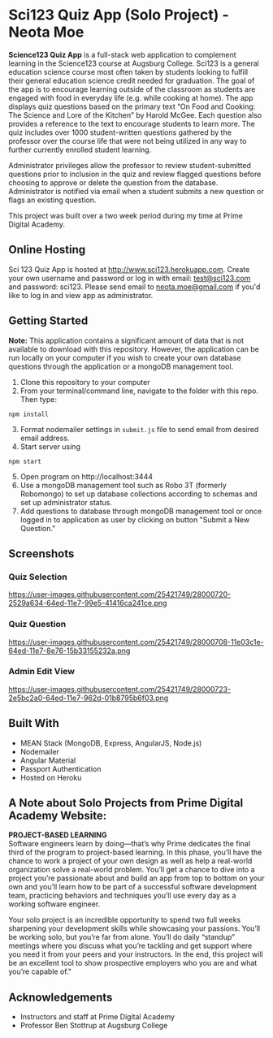 # Sci123 Quiz App (Solo Project) - Neota Moe

**Science123 Quiz App** is a full-stack web application to complement learning in the Science123 course at Augsburg College.  Sci123 is a general education science course most often taken by students looking to fulfill their general education science credit needed for graduation.  The goal of the app is to encourage learning outside of the classroom as students are engaged with food in everyday life (e.g. while cooking at home).  The app displays quiz questions based on the primary text “On Food and Cooking: The Science and Lore of the Kitchen” by Harold McGee.  Each question also provides a reference to the text to encourage students to learn more.  The quiz includes over 1000 student-written questions gathered by the professor over the course life that were not being utilized in any way to further currently enrolled student learning.

Administrator privileges allow the professor to review student-submitted questions prior to inclusion in the quiz and review flagged questions before choosing to approve or delete the question from the database.  Administrator is notified via email when a student submits a new question or flags an existing question.  

This project was built over a two week period during my time at Prime Digital Academy.


## Online Hosting
Sci 123 Quiz App is hosted at http://www.sci123.herokuapp.com.  Create your own username and password or log in with email: test@sci123.com and password: sci123.  Please send email to neota.moe@gmail.com if you'd like to log in and view app as administrator.


## Getting Started
**Note:** This application contains a significant amount of data that is not available to download with this repository.  However, the application can be run locally on your computer if you wish to create your own database questions through the application or a mongoDB management tool.

1. Clone this repository to your computer
2. From your terminal/command line, navigate to the folder with this repo.  Then type:
```
npm install
```
3. Format nodemailer settings in `submit.js` file to send email from desired email address.
4. Start server using
```
npm start
```
5. Open program on http://localhost:3444
6.  Use a mongoDB management tool such as Robo 3T (formerly Robomongo) to set up database collections according to schemas and set up administrator status.
7. Add questions to database through mongoDB management tool or once logged in to application as user by clicking on button "Submit a New Question."


## Screenshots
### Quiz Selection
https://user-images.githubusercontent.com/25421749/28000720-2529a634-64ed-11e7-99e5-41416ca241ce.png

### Quiz Question
https://user-images.githubusercontent.com/25421749/28000708-11e03c1e-64ed-11e7-8e76-15b33155232a.png

### Admin Edit View
https://user-images.githubusercontent.com/25421749/28000723-2e5bc2a0-64ed-11e7-962d-01b8795b6f03.png


## Built With
* MEAN Stack (MongoDB, Express, AngularJS, Node.js)
* Nodemailer
* Angular Material
* Passport Authentication
* Hosted on Heroku


## A Note about Solo Projects from Prime Digital Academy Website:   
**PROJECT-BASED LEARNING**   
Software engineers learn by doing—that’s why Prime dedicates the final third of the program to project-based learning. In this phase, you’ll have the chance to work a project of your own design as well as help a real-world organization solve a real-world problem. You’ll get a chance to dive into a project you’re passionate about and build an app from top to bottom on your own and you’ll learn how to be part of a successful software development team, practicing behaviors and techniques you’ll use every day as a working software engineer.    

Your solo project is an incredible opportunity to spend two full weeks sharpening your development skills while showcasing your passions. You’ll be working solo, but you’re far from alone. You’ll do daily “standup” meetings where you discuss what you’re tackling and get support where you need it from your peers and your instructors. In the end, this project will be an excellent tool to show prospective employers who you are and what you’re capable of."


## Acknowledgements
* Instructors and staff at Prime Digital Academy
* Professor Ben Stottrup at Augsburg College

